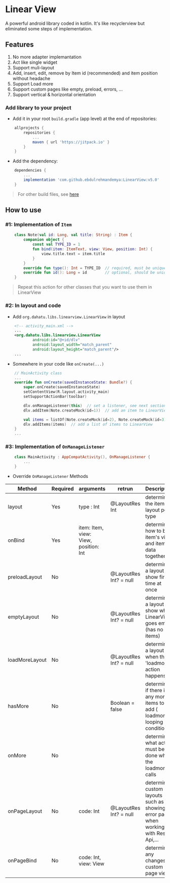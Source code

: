 # Linear View

A powerful android library coded in kotlin. It's like recyclerview but eliminated some steps of implementation.

## Features

1. No more adapter implemantation
2. Act like single widget
3. Support muli-layout
4. Add, insert, edit, remove by Item id (recommended) and item position without headache
5. Support Load more
6. Support custom pages like empty, preload, errors, ...
7. Support vertical & horizontal orientation

### Add library to your project

- Add it in your root `build.gradle` (app level) at the end of repositories:

```gradle
    allprojects {
        repositories {
            ...
            maven { url 'https://jitpack.io' }
        }
    }
```

- Add the dependency:

```gradle
    dependencies {
        ...
        implementation 'com.github.ebdulrehmandemya:LinearView:v5.0'
    }
```

> For other build files, see [here](https://jitpack.io/#ebdulrehmandemya/LinearView)

## How to use

### #1: Implementation of `Item`

```kotlin
    class Note(val id: Long, val title: String) : Item {
        companion object {
            const val TYPE_ID = 1
            fun bind(item: ItemText, view: View, position: Int) {
                view.title.text = item.title
            }
        }
        override fun type(): Int = TYPE_ID  // required, must be unique per classe
        override fun id(): Long = id        // optional, should be unique per instance in the same type
    }
```

> Repeat this action for other classes that you want to use them in LinearView

### #2: In layout and code

- Add `org.dahatu.libs.linearview.LinearView` in layout

```xml
    <!-- activity_main.xml -->
    ...
    <org.dahatu.libs.linearview.LinearView
            android:id="@+id/dlv"
            android:layout_width="match_parent"
            android:layout_height="match_parent"/>
    ...
```

- Somewhere in your code like `onCreate(...)`

```kotlin
    // MainActivity class
    ...
    override fun onCreate(savedInstanceState: Bundle?) {
        super.onCreate(savedInstanceState)
        setContentView(R.layout.activity_main)
        setSupportActionBar(toolbar)

        dlv.onManageListener(this)  // set a listener, see next section
        dlv.addItem(Note.createMock(id=1))  // add an item to LinearView

        val items = listOf(Note.createMock(id=2), Note.createMock(id=3))
        dlv.addItems(items)  // add a list of items to LinearView
    }
    ...
```

### #3: Implementation of `OnManageListener`

```kotlin
    class MainActivity : AppCompatActivity(), OnManageListener {
        ...
    }
```

- Override `OnManageListener` Methods

| Method         | Required | arguments                             | retrun                 | Description                                                                             |
| -------------- | -------- | ------------------------------------- | ---------------------- | --------------------------------------------------------------------------------------- |
| layout         | Yes      | type : Int                            | @LayoutRes Int         | determines the item's layout per type                                                   |
| onBind         | Yes      | item: Item, view: View, position: Int |                        | determines how to bind item's view and item's data together                             |
| preloadLayout  | No       |                                       | @LayoutRes Int? = null | determines a layout to show first time at once                                          |
| emptyLayout    | No       |                                       | @LayoutRes Int? = null | determines a layout to show when LinearView goes empty (has no items)                   |
| loadMoreLayout | No       |                                       | @LayoutRes Int? = null | determines a layout when the 'loadmore' action happens                                  |
| hasMore        | No       |                                       | Boolean = false        | determines if there is any more items to add ( loadmore's looping condition)            |
| onMore         | No       |                                       |                        | determines what action must be done when the loadmore calls                             |
| onPageLayout   | No       | code: Int                             | @LayoutRes Int? = null | determines custom layouts such as showing error pages when working with Restful Api,... |
| onPageBind     | No       | code: Int, view: View                 |                        | determines any changes in custom page view                                              |
